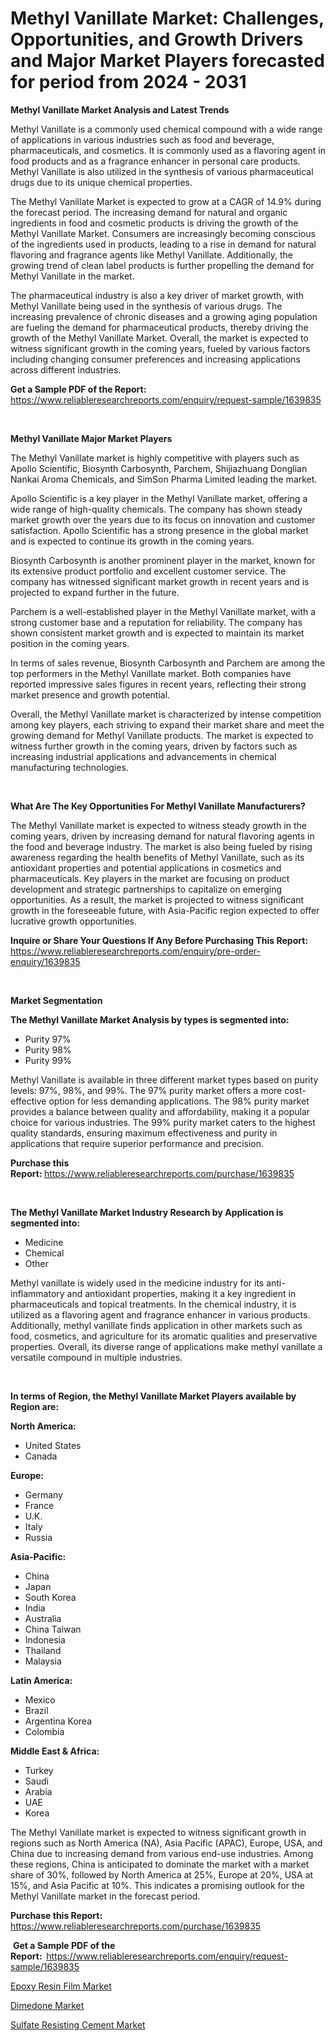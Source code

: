 <p><h1>Methyl Vanillate Market: Challenges, Opportunities, and Growth Drivers and Major Market Players forecasted for period from 2024 - 2031</h1></p><p><strong>Methyl Vanillate Market Analysis and Latest Trends</strong></p>
<p><p>Methyl Vanillate is a commonly used chemical compound with a wide range of applications in various industries such as food and beverage, pharmaceuticals, and cosmetics. It is commonly used as a flavoring agent in food products and as a fragrance enhancer in personal care products. Methyl Vanillate is also utilized in the synthesis of various pharmaceutical drugs due to its unique chemical properties.</p><p>The Methyl Vanillate Market is expected to grow at a CAGR of 14.9% during the forecast period. The increasing demand for natural and organic ingredients in food and cosmetic products is driving the growth of the Methyl Vanillate Market. Consumers are increasingly becoming conscious of the ingredients used in products, leading to a rise in demand for natural flavoring and fragrance agents like Methyl Vanillate. Additionally, the growing trend of clean label products is further propelling the demand for Methyl Vanillate in the market.</p><p>The pharmaceutical industry is also a key driver of market growth, with Methyl Vanillate being used in the synthesis of various drugs. The increasing prevalence of chronic diseases and a growing aging population are fueling the demand for pharmaceutical products, thereby driving the growth of the Methyl Vanillate Market. Overall, the market is expected to witness significant growth in the coming years, fueled by various factors including changing consumer preferences and increasing applications across different industries.</p></p>
<p><strong>Get a Sample PDF of the Report:&nbsp;</strong> <a href="https://www.reliableresearchreports.com/enquiry/request-sample/1639835">https://www.reliableresearchreports.com/enquiry/request-sample/1639835</a></p>
<p>&nbsp;</p>
<p><strong>Methyl Vanillate Major Market Players</strong></p>
<p><p>The Methyl Vanillate market is highly competitive with players such as Apollo Scientific, Biosynth Carbosynth, Parchem, Shijiazhuang Donglian Nankai Aroma Chemicals, and SimSon Pharma Limited leading the market.</p><p>Apollo Scientific is a key player in the Methyl Vanillate market, offering a wide range of high-quality chemicals. The company has shown steady market growth over the years due to its focus on innovation and customer satisfaction. Apollo Scientific has a strong presence in the global market and is expected to continue its growth in the coming years.</p><p>Biosynth Carbosynth is another prominent player in the market, known for its extensive product portfolio and excellent customer service. The company has witnessed significant market growth in recent years and is projected to expand further in the future.</p><p>Parchem is a well-established player in the Methyl Vanillate market, with a strong customer base and a reputation for reliability. The company has shown consistent market growth and is expected to maintain its market position in the coming years.</p><p>In terms of sales revenue, Biosynth Carbosynth and Parchem are among the top performers in the Methyl Vanillate market. Both companies have reported impressive sales figures in recent years, reflecting their strong market presence and growth potential.</p><p>Overall, the Methyl Vanillate market is characterized by intense competition among key players, each striving to expand their market share and meet the growing demand for Methyl Vanillate products. The market is expected to witness further growth in the coming years, driven by factors such as increasing industrial applications and advancements in chemical manufacturing technologies.</p></p>
<p>&nbsp;</p>
<p><strong>What Are The Key Opportunities For Methyl Vanillate Manufacturers?</strong></p>
<p><p>The Methyl Vanillate market is expected to witness steady growth in the coming years, driven by increasing demand for natural flavoring agents in the food and beverage industry. The market is also being fueled by rising awareness regarding the health benefits of Methyl Vanillate, such as its antioxidant properties and potential applications in cosmetics and pharmaceuticals. Key players in the market are focusing on product development and strategic partnerships to capitalize on emerging opportunities. As a result, the market is projected to witness significant growth in the foreseeable future, with Asia-Pacific region expected to offer lucrative growth opportunities.</p></p>
<p><strong>Inquire or Share Your Questions If Any Before Purchasing This Report:</strong> <a href="https://www.reliableresearchreports.com/enquiry/pre-order-enquiry/1639835">https://www.reliableresearchreports.com/enquiry/pre-order-enquiry/1639835</a></p>
<p>&nbsp;</p>
<p><strong>Market Segmentation</strong></p>
<p><strong>The Methyl Vanillate Market Analysis by types is segmented into:</strong></p>
<p><ul><li>Purity 97%</li><li>Purity 98%</li><li>Purity 99%</li></ul></p>
<p><p>Methyl Vanillate is available in three different market types based on purity levels: 97%, 98%, and 99%. The 97% purity market offers a more cost-effective option for less demanding applications. The 98% purity market provides a balance between quality and affordability, making it a popular choice for various industries. The 99% purity market caters to the highest quality standards, ensuring maximum effectiveness and purity in applications that require superior performance and precision.</p></p>
<p><strong>Purchase this Report:&nbsp;</strong><a href="https://www.reliableresearchreports.com/purchase/1639835">https://www.reliableresearchreports.com/purchase/1639835</a></p>
<p>&nbsp;</p>
<p><strong>The Methyl Vanillate Market Industry Research by Application is segmented into:</strong></p>
<p><ul><li>Medicine</li><li>Chemical</li><li>Other</li></ul></p>
<p><p>Methyl vanillate is widely used in the medicine industry for its anti-inflammatory and antioxidant properties, making it a key ingredient in pharmaceuticals and topical treatments. In the chemical industry, it is utilized as a flavoring agent and fragrance enhancer in various products. Additionally, methyl vanillate finds application in other markets such as food, cosmetics, and agriculture for its aromatic qualities and preservative properties. Overall, its diverse range of applications make methyl vanillate a versatile compound in multiple industries.</p></p>
<p>&nbsp;</p>
<p><strong>In terms of Region, the Methyl Vanillate Market Players available by Region are:</strong></p>
<p>
    <p> <strong> North America: </strong>
        <ul>
            <li>United States</li>
            <li>Canada</li>
        </ul>
        </p> 
    <p> <strong> Europe: </strong>
        <ul>
            <li>Germany</li>
            <li>France</li>
            <li>U.K.</li>
            <li>Italy</li>
            <li>Russia</li>
        </ul>
        </p> 
    <p> <strong> Asia-Pacific: </strong>
        <ul>
            <li>China</li>
            <li>Japan</li>
            <li>South Korea</li>
            <li>India</li>
            <li>Australia</li>
            <li>China Taiwan</li>
            <li>Indonesia</li>
            <li>Thailand</li>
            <li>Malaysia</li>
        </ul>
        </p> 
    <p> <strong> Latin America: </strong>
        <ul>
            <li>Mexico</li>
            <li>Brazil</li>
            <li>Argentina Korea</li>
            <li>Colombia</li>
        </ul>
        </p> 
    <p> <strong> Middle East & Africa: </strong>
        <ul>
            <li>Turkey</li>
            <li>Saudi</li>
            <li>Arabia</li>
            <li>UAE</li>
            <li>Korea</li>
        </ul>
    </p>
    </p>
<p><p>The Methyl Vanillate market is expected to witness significant growth in regions such as North America (NA), Asia Pacific (APAC), Europe, USA, and China due to increasing demand from various end-use industries. Among these regions, China is anticipated to dominate the market with a market share of 30%, followed by North America at 25%, Europe at 20%, USA at 15%, and Asia Pacific at 10%. This indicates a promising outlook for the Methyl Vanillate market in the forecast period.</p></p>
<p><strong>Purchase this Report: </strong><a href="https://www.reliableresearchreports.com/purchase/1639835">https://www.reliableresearchreports.com/purchase/1639835</a></p>
<p>&nbsp;<strong>Get a Sample PDF of the Report:&nbsp;&nbsp;</strong><a href="https://www.reliableresearchreports.com/enquiry/request-sample/1639835">https://www.reliableresearchreports.com/enquiry/request-sample/1639835</a></p>
<p><strong></strong></p>
<p><p><a href="https://github.com/bobicer/Market-Research-Report-List-2/blob/main/epoxy-resin-film-market.md">Epoxy Resin Film Market</a></p><p><a href="https://github.com/seekum/Market-Research-Report-List-1/blob/main/dimedone-market.md">Dimedone Market</a></p><p><a href="https://github.com/timeliteaut/Market-Research-Report-List-1/blob/main/sulfate-resisting-cement-market.md">Sulfate Resisting Cement Market</a></p></p>